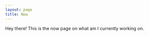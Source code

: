 ```yaml
---
layout: page
title: Now
---
```


<p>
  Hey there! This is the now page on what am I currently working on.
</p>
